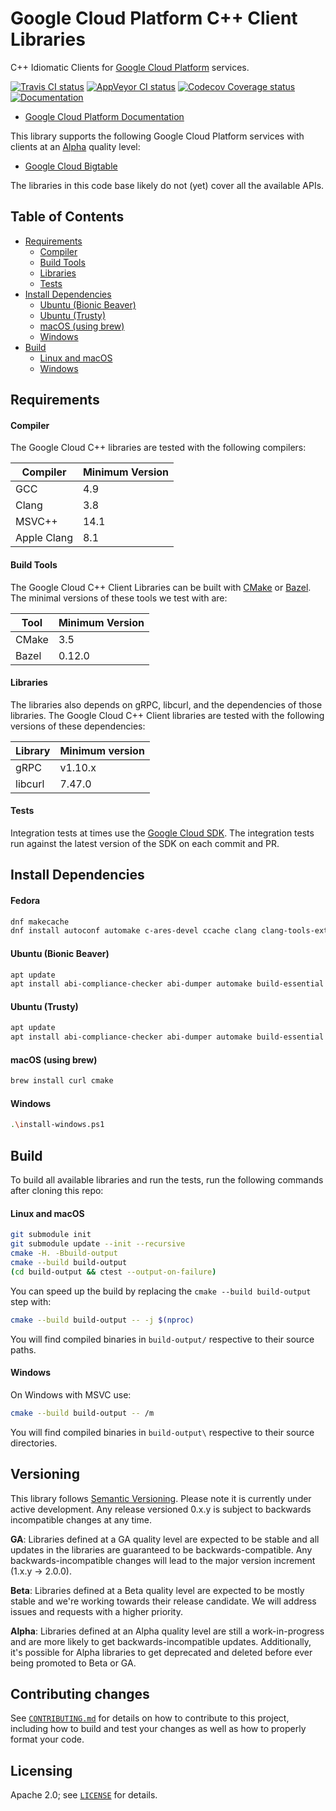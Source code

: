 # Google Cloud Platform C++ Client Libraries

C++ Idiomatic Clients for [Google Cloud Platform][cloud-platform] services.

[![Travis CI status][travis-shield]][travis-link]
[![AppVeyor CI status][appveyor-shield]][appveyor-link]
[![Codecov Coverage status][codecov-shield]][codecov-link]
[![Documentation][doxygen-shield]][doxygen-link]

- [Google Cloud Platform Documentation][cloud-platform-docs]

[travis-shield]: https://travis-ci.org/GoogleCloudPlatform/google-cloud-cpp.svg?branch=master
[travis-link]: https://travis-ci.org/GoogleCloudPlatform/google-cloud-cpp/builds
[appveyor-shield]: https://ci.appveyor.com/api/projects/status/d6srbtprnie4ufrx/branch/master?svg=true
[appveyor-link]: https://ci.appveyor.com/project/coryan/google-cloud-cpp/branch/master
[codecov-shield]: https://codecov.io/gh/GoogleCloudPlatform/google-cloud-cpp/branch/master/graph/badge.svg
[codecov-link]: https://codecov.io/gh/GoogleCloudPlatform/google-cloud-cpp
[doxygen-shield]: https://img.shields.io/badge/documentation-master-brightgreen.svg
[doxygen-link]: http://GoogleCloudPlatform.github.io/google-cloud-cpp/
[cloud-platform]: https://cloud.google.com/
[cloud-platform-docs]: https://cloud.google.com/docs/

This library supports the following Google Cloud Platform services with clients
at an [Alpha](#versioning) quality level:

- [Google Cloud Bigtable](google/cloud/bigtable#google-cloud-bigtable)

The libraries in this code base likely do not (yet) cover all the available
APIs.

## Table of Contents

- [Requirements](#requirements)
  - [Compiler](#compiler)
  - [Build Tools](#build-tools)
  - [Libraries](#libraries)
  - [Tests](#tests)
- [Install Dependencies](#install-dependencies)
  - [Ubuntu (Bionic Beaver)](#ubuntu-bionic-beaver)
  - [Ubuntu (Trusty)](#ubuntu-trusty)
  - [macOS (using brew)](#macos-using-brew)
  - [Windows](#windows)
- [Build](#build)
  - [Linux and macOS](#linux-and-macos)
  - [Windows](#windows-1)

## Requirements 

#### Compiler

The Google Cloud C++ libraries are tested with the following compilers:

| Compiler    | Minimum Version |
| ----------- | --------------- |
| GCC         | 4.9 |
| Clang       | 3.8 |
| MSVC++      | 14.1 |
| Apple Clang | 8.1 |

#### Build Tools

The Google Cloud C++ Client Libraries can be built with
[CMake](https://cmake.org) or [Bazel](https://bazel.io).  The minimal versions
of these tools we test with are:

| Tool       | Minimum Version |
| ---------- | --------------- |
| CMake      | 3.5 |
| Bazel      | 0.12.0 |

#### Libraries

The libraries also depends on gRPC, libcurl, and the dependencies of those
libraries. The Google Cloud C++ Client libraries are tested with the following
versions of these dependencies:

| Library | Minimum version |
| ------- | --------------- |
| gRPC    | v1.10.x |
| libcurl | 7.47.0  |

#### Tests

Integration tests at times use the
[Google Cloud SDK](https://cloud.google.com/sdk/). The integration tests run
against the latest version of the SDK on each commit and PR.

## Install Dependencies

#### Fedora

```bash
dnf makecache
dnf install autoconf automake c-ares-devel ccache clang clang-tools-extra cmake curl dia doxygen gcc-c++ git golang graphviz  lcov libcurl-devel libtool make ncurses-term openssl-devel pkgconfig python python-gunicorn python-httpbin shtool unzip wget  which zlib-devel
```

#### Ubuntu (Bionic Beaver)

```bash
apt update
apt install abi-compliance-checker abi-dumper automake build-essential ccache clang clang-format cmake curl doxygen  gawk git gcc g++ golang cmake libcurl4-openssl-dev libssl-dev libtool lsb-release make python-gunicorn python-httpbin tar wget zlib1g-dev
```

#### Ubuntu (Trusty)

```bash
apt update
apt install abi-compliance-checker abi-dumper automake build-essential ccache clang clang-format cmake curl doxygen  gawk git gcc g++ golang cmake libcurl4-openssl-dev libssl-dev libtool lsb-release make python-gunicorn python-httpbin tar wget zlib1g-dev
```

#### macOS (using brew)

```bash
brew install curl cmake
```

#### Windows

```bash
.\install-windows.ps1
```
## Build

To build all available libraries and run the tests, run the following commands
after cloning this repo:

#### Linux and macOS

```bash
git submodule init
git submodule update --init --recursive
cmake -H. -Bbuild-output
cmake --build build-output
(cd build-output && ctest --output-on-failure)
```
You can speed up the build by replacing the
`cmake --build build-output` step with:

```bash
cmake --build build-output -- -j $(nproc)
```
You will find compiled binaries in `build-output/` respective to their source paths.

#### Windows

On Windows with MSVC use:

```bash
cmake --build build-output -- /m
```

You will find compiled binaries in `build-output\` respective to their source directories.

## Versioning

This library follows [Semantic Versioning](http://semver.org/). Please note it
is currently under active development. Any release versioned 0.x.y is subject to
backwards incompatible changes at any time.

**GA**: Libraries defined at a GA quality level are expected to be stable and
all updates in the libraries are guaranteed to be backwards-compatible. Any
backwards-incompatible changes will lead to the major version increment
(1.x.y -> 2.0.0).

**Beta**: Libraries defined at a Beta quality level are expected to be mostly
stable and we're working towards their release candidate. We will address issues
and requests with a higher priority.

**Alpha**: Libraries defined at an Alpha quality level are still a
work-in-progress and are more likely to get backwards-incompatible updates.
Additionally, it's possible for Alpha libraries to get deprecated and deleted
before ever being promoted to Beta or GA.

## Contributing changes

See [`CONTRIBUTING.md`](CONTRIBUTING.md) for details on how to contribute to
this project, including how to build and test your changes as well as how to
properly format your code.

## Licensing

Apache 2.0; see [`LICENSE`](LICENSE) for details.

